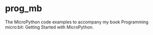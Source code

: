 # prog_mb
The MicroPython code examples to accompany my book Programming micro:bit: Getting Started with MicroPython.
